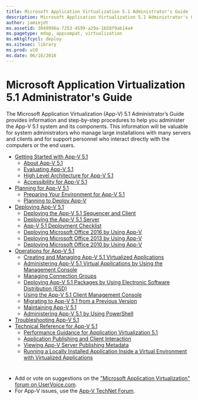 ```yaml
---
title: Microsoft Application Virtualization 5.1 Administrator's Guide
description: Microsoft Application Virtualization 5.1 Administrator's Guide
author: jamiejdt
ms.assetid: 3049996a-7253-4599-a29a-1b58f9ab14a4
ms.pagetype: mdop, appcompat, virtualization
ms.mktglfcycl: deploy
ms.sitesec: library
ms.prod: w10
ms.date: 06/16/2016
---
```


# Microsoft Application Virtualization 5.1 Administrator's Guide

The Microsoft Application Virtualization (App-V) 5.1 Administrator’s Guide provides information and step-by-step procedures to help you administer the App-V 5.1 system and its components. This information will be valuable for system administrators who manage large installations with many servers and clients and for support personnel who interact directly with the computers or the end users.

- [Getting Started with App-V 5.1](getting-started-with-app-v-51.md)
  - [About App-V 5.1](about-app-v-51.md)
  - [Evaluating App-V 5.1](evaluating-app-v-51.md)
  - [High Level Architecture for App-V 5.1](high-level-architecture-for-app-v-51.md)
  - [Accessibility for App-V 5.1](accessibility-for-app-v-51.md)
- [Planning for App-V 5.1](planning-for-app-v-51.md)
  - [Preparing Your Environment for App-V 5.1](preparing-your-environment-for-app-v-51.md)
  - [Planning to Deploy App-V](planning-to-deploy-app-v51.md)
- [Deploying App-V 5.1](deploying-app-v-51.md)
  - [Deploying the App-V 5.1 Sequencer and Client](deploying-the-app-v-51-sequencer-and-client.md)
  - [Deploying the App-V 5.1 Server](deploying-the-app-v-51-server.md)
  - [App-V 5.1 Deployment Checklist](app-v-51-deployment-checklist.md)
  - [Deploying Microsoft Office 2016 by Using App-V](deploying-microsoft-office-2016-by-using-app-v51.md)
  - [Deploying Microsoft Office 2013 by Using App-V](deploying-microsoft-office-2013-by-using-app-v51.md)
  - [Deploying Microsoft Office 2010 by Using App-V](deploying-microsoft-office-2010-by-using-app-v51.md)
- [Operations for App-V 5.1](operations-for-app-v-51.md)
  - [Creating and Managing App-V 5.1 Virtualized Applications](creating-and-managing-app-v-51-virtualized-applications.md)
  - [Administering App-V 5.1 Virtual Applications by Using the Management Console](administering-app-v-51-virtual-applications-by-using-the-management-console.md)
  - [Managing Connection Groups](managing-connection-groups51.md)
  - [Deploying App-V 5.1 Packages by Using Electronic Software Distribution (ESD)](deploying-app-v-51-packages-by-using-electronic-software-distribution--esd-.md)
  - [Using the App-V 5.1 Client Management Console](using-the-app-v-51-client-management-console.md)
  - [Migrating to App-V 5.1 from a Previous Version](migrating-to-app-v-51-from-a-previous-version.md)
  - [Maintaining App-V 5.1](maintaining-app-v-51.md)
  - [Administering App-V 5.1 by Using PowerShell](administering-app-v-51-by-using-powershell.md)
- [Troubleshooting App-V 5.1](troubleshooting-app-v-51.md)
- [Technical Reference for App-V 5.1](technical-reference-for-app-v-51.md)
  - [Performance Guidance for Application Virtualization 5.1](performance-guidance-for-application-virtualization-51.md)
  - [Application Publishing and Client Interaction](application-publishing-and-client-interaction51.md)
  - [Viewing App-V Server Publishing Metadata](viewing-app-v-server-publishing-metadata51.md)
  - [Running a Locally Installed Application Inside a Virtual Environment with Virtualized Applications](running-a-locally-installed-application-inside-a-virtual-environment-with-virtualized-applications51.md)

#

- Add or vote on suggestions on the ["Microsoft Application Virtualization" forum on UserVoice.com](http://appv.uservoice.com/forums/280448-microsoft-application-virtualization).
- For App-V issues, use the [App-V TechNet Forum](https://social.technet.microsoft.com/Forums/home?forum=mdopappv).
